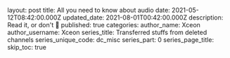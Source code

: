 layout: post
title: All you need to know about audio
date: 2021-05-12T08:42:00.000Z
updated_date: 2021-08-01T00:42:00.000Z
description: Read it, or don't 🤷
published: true
categories:
author_name: Xceon
author_username: Xceon
series_title: Transferred stuffs from deleted channels
series_unique_code: dc_misc
series_part: 0
series_page_title: 
skip_toc: true
